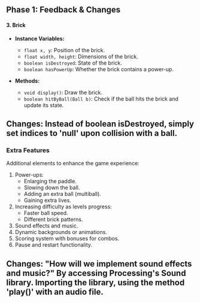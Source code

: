 ## Phase 1: Feedback & Changes

#### 3. **Brick** 
   - **Instance Variables:**
     - `float x, y`: Position of the brick.
     - `float width, height`: Dimensions of the brick.
     - `boolean isDestroyed`: State of the brick.
     - `boolean hasPowerUp`: Whether the brick contains a power-up.

   - **Methods:**
     - `void display()`: Draw the brick.
     - `boolean hitByBall(Ball b)`: Check if the ball hits the brick and update its state.

Changes: Instead of boolean isDestroyed, simply set indices to 'null' upon collision with a ball. 
---

### Extra Features
Additional elements to enhance the game experience:
1. Power-ups:
   - Enlarging the paddle.
   - Slowing down the ball.
   - Adding an extra ball (multiball).
   - Gaining extra lives.
2. Increasing difficulty as levels progress:
   - Faster ball speed.
   - Different brick patterns.
3. Sound effects and music.
4. Dynamic backgrounds or animations.
5. Scoring system with bonuses for combos.
6. Pause and restart functionality.

Changes: "How will we implement sound effects and music?" By accessing Processing's Sound library. Importing the library, using the method 'play()' with an audio file. 
---
